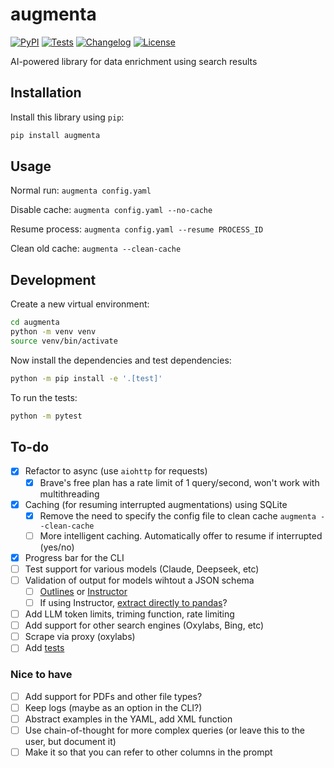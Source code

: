# augmenta

[![PyPI](https://img.shields.io/pypi/v/augmenta.svg)](https://pypi.org/project/augmenta/)
[![Tests](https://github.com/Global-Witness/augmenta/actions/workflows/test.yml/badge.svg)](https://github.com/Global-Witness/augmenta/actions/workflows/test.yml)
[![Changelog](https://img.shields.io/github/v/release/Global-Witness/augmenta?include_prereleases&label=changelog)](https://github.com/Global-Witness/augmenta/releases)
[![License](https://img.shields.io/badge/license-Apache%202.0-blue.svg)](https://github.com/Global-Witness/augmenta/blob/main/LICENSE)

AI-powered library for data enrichment using search results

## Installation

Install this library using `pip`:

```bash
pip install augmenta
```

## Usage

Normal run: `augmenta config.yaml`

Disable cache: `augmenta config.yaml --no-cache`

Resume process: `augmenta config.yaml --resume PROCESS_ID`

Clean old cache: `augmenta --clean-cache`

## Development

Create a new virtual environment:

```bash
cd augmenta
python -m venv venv
source venv/bin/activate
```

Now install the dependencies and test dependencies:

```bash
python -m pip install -e '.[test]'
```

To run the tests:

```bash
python -m pytest
```


## To-do
- [x] Refactor to async (use `aiohttp` for requests)
  - [x] Brave's free plan has a rate limit of 1 query/second, won't work with multithreading
- [x] Caching (for resuming interrupted augmentations) using SQLite
  - [x] Remove the need to specify the config file to clean cache `augmenta --clean-cache`
  - [ ] More intelligent caching. Automatically offer to resume if interrupted (yes/no)
- [x] Progress bar for the CLI
- [ ] Test support for various models (Claude, Deepseek, etc)
- [ ] Validation of output for models wihtout a JSON schema
  - [ ] [Outlines](https://dottxt-ai.github.io/outlines/latest/welcome/) or [Instructor](https://python.useinstructor.com/)
  - [ ] If using Instructor, [extract directly to pandas](https://python.useinstructor.com/examples/pandas_df/)?
- [ ] Add LLM token limits, triming function, rate limiting
- [ ] Add support for other search engines (Oxylabs, Bing, etc)
- [ ] Scrape via proxy (oxylabs)
- [ ] Add [tests](https://python.useinstructor.com/examples/classification/#testing-and-evaluation)

### Nice to have
- [ ] Add support for PDFs and other file types?
- [ ] Keep logs (maybe as an option in the CLI?)
- [ ] Abstract examples in the YAML, add XML function
- [ ] Use chain-of-thought for more complex queries (or leave this to the user, but document it)
- [ ] Make it so that you can refer to other columns in the prompt